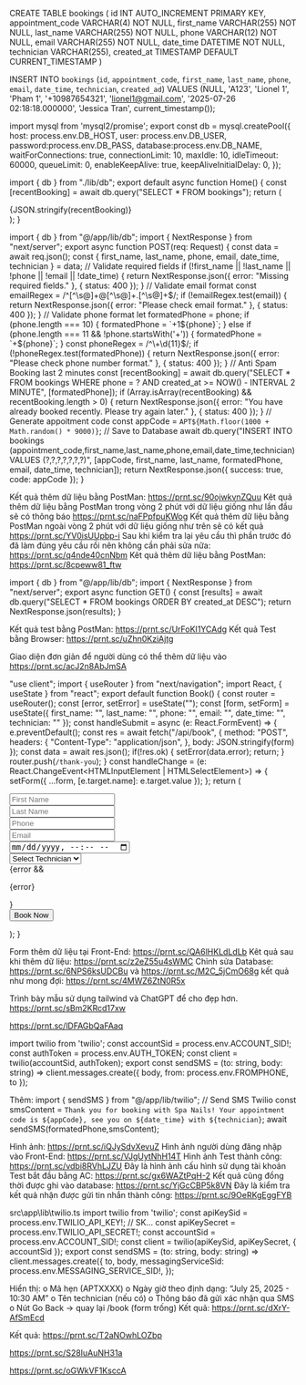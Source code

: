 <!-- Bước 1: Tạo database -->
CREATE TABLE bookings (
    id INT AUTO_INCREMENT PRIMARY KEY,
    appointment_code VARCHAR(4) NOT NULL,
    first_name VARCHAR(255) NOT NULL,
    last_name VARCHAR(255) NOT NULL,
    phone VARCHAR(12) NOT NULL,
    email VARCHAR(255) NOT NULL,
    date_time DATETIME NOT NULL,
    technician VARCHAR(255),
    created_at TIMESTAMP DEFAULT CURRENT_TIMESTAMP
)
<!-- Bước 2: Tạo dữ liệu mẫu -->
INSERT INTO `bookings` (`id`, `appointment_code`, `first_name`, `last_name`, `phone`, `email`, `date_time`, `technician`, `created_ad`) VALUES (NULL, 'A123', 'Lionel 1', 'Pham 1', '+10987654321', 'lionel1@gmail.com', '2025-07-26 02:18:18.000000', 'Jessica Tran', current_timestamp());
<!-- Bước 3: Tạo kết nối với database src\app\lib\db.ts -->
import mysql from 'mysql2/promise';
export const db = mysql.createPool({
    host: process.env.DB_HOST,
    user: process.env.DB_USER,
    password:process.env.DB_PASS,
    database:process.env.DB_NAME,
    waitForConnections: true,
    connectionLimit: 10,
    maxIdle: 10,
    idleTimeout: 60000,
    queueLimit: 0,
    enableKeepAlive: true,
    keepAliveInitialDelay: 0,
});
<!-- Bước 4: Check kết nối với database check src\app\page.tsx -->
import { db } from "./lib/db";
export default async function Home() {
  const [recentBooking] = await db.query("SELECT * FROM bookings");
  return (
    <div className="font-sans grid grid-rows-[20px_1fr_20px] items-center justify-items-center min-h-screen p-8 pb-20 gap-16 sm:p-20">
      {JSON.stringify(recentBooking)}
    </div>
  );
}
<!-- Bước 5: Tạo API book (Method POST /api/book) src\app\api\book\route.ts -->
import { db } from "@/app/lib/db";
import { NextResponse } from "next/server";
export async function POST(req: Request) {
    const data = await req.json();
    const { first_name, last_name, phone, email, date_time, technician } = data;
    // Validate required fields
    if (!first_name || !last_name || !phone || !email || !date_time) {
        return NextResponse.json({ error: "Missing required fields." }, { status: 400 });
    }
    // Validate email format
    const emailRegex = /^[^\s@]+@[^\s@]+\.[^\s@]+$/;
    if (!emailRegex.test(email)) {
        return NextResponse.json({ error: "Please check email format." }, { status: 400 });
    }
    // Validate phone format
    let formatedPhone = phone;
    if (phone.length === 10) {
        formatedPhone = `+1${phone}`;
    } else if (phone.length === 11 && !phone.startsWith('+')) {
        formatedPhone = `+${phone}`;
    }
    const phoneRegex = /^\+\d{11}$/;
    if (!phoneRegex.test(formatedPhone)) {
        return NextResponse.json({ error: "Please check phone number format." }, { status: 400 });
    }
    // Anti Spam Booking last 2 minutes
    const [recentBooking] = await db.query("SELECT * FROM bookings WHERE phone = ? AND created_at >= NOW() - INTERVAL 2 MINUTE", [formatedPhone]);
    if (Array.isArray(recentBooking) && recentBooking.length > 0) {
        return NextResponse.json({ error: "You have already booked recently. Please try again later." }, { status: 400 });
    }
    // Generate appoitment code
    const appCode = `APT${Math.floor(1000 + Math.random() * 9000)}`;
    // Save to Database
    await db.query("INSERT INTO bookings (appointment_code,first_name,last_name,phone,email,date_time,technician) VALUES (?,?,?,?,?,?,?)",
        [appCode, first_name, last_name, formatedPhone, email, date_time, technician]);
    return NextResponse.json({ success: true, code: appCode });
}
<!-- Bước 6: Test Phương thức Post api/book bằng PostMan -->
<!-- Sửa lỗi đặt sai tên trong database: created_ad chuyển thành created_at -->
Kết quả thêm dữ liệu bằng PostMan: https://prnt.sc/90ojwkvnZQuu
Kêt quả thêm dữ liệu bằng PostMan trong vòng 2 phút với dữ liệu giống như lần đầu sẽ có thông báo https://prnt.sc/naFPpfpuKWog
Kết quả thêm dữ liệu bằng PostMan ngoài vòng 2 phút với dữ liệu giống như trên sẽ có kết quả https://prnt.sc/YV0isUUpbp-i
Sau khi kiểm tra lại yêu cầu thì phần trước đó đã làm đúng yêu cầu rồi nên không cần phải sửa nữa: https://prnt.sc/q4nde40cnNbm
Kêt quả thêm dữ liệu bằng PostMan: https://prnt.sc/8cpeww81_ftw
<!-- Bước 7: Tạo api bookings /api/bookings  src\app\api\bookings\route.ts-->
import { db } from "@/app/lib/db";
import { NextResponse } from "next/server";
export async function GET() {
    const [results] = await db.query("SELECT * FROM bookings ORDER BY created_at DESC");
    return NextResponse.json(results);
}
<!-- Bước 8: Vì đang sử dụng method GET nên có thể, sử dụng PostMan (hoặc trình duyệt) để test đã lấy được dữ liệu. -->
Kết quả test bằng PostMan: https://prnt.sc/UrFoKI1YCAdg
Kết quả Test bằng Browser: https://prnt.sc/uZhn0KziAjtg
<!-- Bước 9: Chúng ta sẽ chuẩn bị giao diện đơn giản để người dùng đăng ký ngay trên trình duyệt trước khi hoàn thiện theo figma  -->
Giao diện đơn giản để người dùng có thể thêm dữ liệu vào https://prnt.sc/acJ2n8AbJmSA
<!-- Bước 10: Xử lý dữ liệu ở page book src\app\book\page.tsx -->
"use client";
import { useRouter } from "next/navigation";
import React, { useState } from "react";
export default function Book() {
  const router = useRouter();
  const [error, setError] = useState("");
  const [form, setForm] = useState({
    first_name: "",
    last_name: "",
    phone: "",
    email: "",
    date_time: "",
    technician: ""
  });
  const handleSubmit = async (e: React.FormEvent) => {
    e.preventDefault();
    const res = await fetch("/api/book", {
      method: "POST",
      headers: {
        "Content-Type": "application/json",
      },
      body: JSON.stringify(form)
    });
    const data = await res.json();
    if(!res.ok) {
      setError(data.error);
      return;
    }
    router.push(`/thank-you`);
  }
  const handleChange = (e: React.ChangeEvent<HTMLInputElement | HTMLSelectElement>) => {
    setForm({ ...form, [e.target.name]: e.target.value });
  };
  return (
    <form onSubmit={handleSubmit} className="mx-auto grid gap-[12px] mt-[50px] w-[600px]">
      <div>
        <input
          type="text"
          name="first_name"
          placeholder="First Name"
          required
          onChange={handleChange}
          className="block w-full border rounded-[12px]"
        />
      </div>
      <div>
        <input
          type="text"
          name="last_name"
          placeholder="Last Name"
          required
          onChange={handleChange}
          className="block w-full border rounded-[12px]"
        />
      </div>
      <div>
        <input
          type="text"
          name="phone"
          placeholder="Phone"
          required
          onChange={handleChange}
          className="block w-full border rounded-[12px]"
        />
      </div>
      <div>
        <input
          type="email"
          name="email"
          placeholder="Email"
          required
          onChange={handleChange}
          className="block w-full border rounded-[12px]"
        />
      </div>
      <div>
        <input
          type="datetime-local"
          name="date_time"
          placeholder="Date Time"
          required
          onChange={handleChange}
          className="block w-full border rounded-[12px]"
        />
      </div>
      <div>
        <select
          name="technician"
          onChange={handleChange}
          className="block w-full border rounded-[12px]"
        >
          <option value="">Select Technician</option>
          <option value="Jessica Tran">Jessica Tran</option>
          <option value="Michael Le">Michael Le</option>
          <option value="Anna Pham">Anna Pham</option>
        </select>
      </div>
      {error && <p className="text-red-600 text-sm">{error}</p>}
      <div className="text-center">
        <button
          type="submit"
          className="inline-block rounded-[12px] bg-blue-600 p-[6px] text-white hover:bg-blue-800"
        >
          Book Now
        </button>
      </div>
    </form>
  );
}
<!-- Bước 11: Thêm dữ liệu và xử lý lỗi thiêt kế dữ liệu thiếu length cho appointment_code độ dài lúc trước là 4  -->
Form thêm dữ liệu tại Front-End: https://prnt.sc/QA6lHKLdLdLb
Kêt quả sau khi thêm dữ liệu: https://prnt.sc/z2eZ55u4sWMC
Chỉnh sửa Database: https://prnt.sc/6NPS6ksUDCBu và https://prnt.sc/M2C_5jCmO68g 
kết quả như mong đợi: https://prnt.sc/4MWZ6ZtN0R5x
<!-- Bước 12: Ta tiếp tục làm trang Thank You -->
Trình bày mẫu sử dụng tailwind và ChatGPT để cho đẹp hơn. https://prnt.sc/sBm2KRcd17xw
<!-- Bước 13:  Test Số điện thoại ảo bằng Curl -->
https://prnt.sc/lDFAGbQaFAaq
<!-- Bước 14: Cập nhật function sendSMS -->
<!-- src\app\lib\twilio.ts -->
import twilio from 'twilio';
const accountSid = process.env.ACCOUNT_SID!;
const authToken = process.env.AUTH_TOKEN;
const client = twilio(accountSid, authToken);
export const sendSMS = (to: string, body: string) =>
  client.messages.create({
    body,
    from: process.env.FROMPHONE,
    to
  });
<!-- src\app\api\book\route.ts -->
Thêm: import { sendSMS } from "@/app/lib/twilio";
// Send SMS Twilio
const smsContent = `Thank you for booking with Spa Nails! Your appointment code is ${appCode}, see you on ${date_time} with ${technician}`;
await sendSMS(formatedPhone,smsContent);
<!-- Bước 15: Sử dụng curl để test -->
Hình ảnh: https://prnt.sc/iQJySdvXevuZ
Hình ảnh người dùng đăng nhập vào Front-End: https://prnt.sc/VJgUytNhH14T
Hình ảnh Test thành công: https://prnt.sc/vdbi8RVhLJZU
Đây là hình ảnh cấu hình sử dụng tài khoản Test bắt đầu bằng AC: https://prnt.sc/gx6WAZtPqH-2
Kết quả cũng đồng thời được ghi vào database: https://prnt.sc/YjGcCBP5k8VN
Đây là kiểm tra kết quả nhận được gửi tin nhắn thành công: https://prnt.sc/9OeRKgEggFYB
<!-- Bước 16: Fix gửi SMS với Twilio (test) -->
<!-- Sử dụng ChatGPT fix -->
src\app\lib\twilio.ts
import twilio from 'twilio';
const apiKeySid = process.env.TWILIO_API_KEY!; // SK...
const apiKeySecret = process.env.TWILIO_API_SECRET!;
const accountSid = process.env.ACCOUNT_SID!;
const client = twilio(apiKeySid, apiKeySecret, { accountSid });
export const sendSMS = (to: string, body: string) =>
  client.messages.create({
    to,
    body,
    messagingServiceSid: process.env.MESSAGING_SERVICE_SID!,
  });
<!-- Bước 17: Chỉnh trang Thank-you  -->
Hiển thị:
o   Mã hẹn (APTXXXX)
o   Ngày giờ theo định dạng: “July 25, 2025 - 10:30 AM”
o   Tên technician (nếu có)
o   Thông báo đã gửi xác nhận qua SMS
o   Nút Go Back → quay lại /book (form trống)
Kết quả: https://prnt.sc/dXrY-AfSmEcd
<!-- Bước 18: Trang Quản Lý Lịch Hẹn (Admin Dashboard) -->
<!-- src\app\admin\page.tsx -->
Kết quả: https://prnt.sc/T2aNOwhLOZbp
<!-- Bước 19: Bắt đầu đi cắt Front-End và ghép với Back-end -->
https://prnt.sc/S28IuAuNH31a
<!-- Bước 20: Hoàn thiện 90% trang Admin -->
https://prnt.sc/oGWkVF1KsccA
